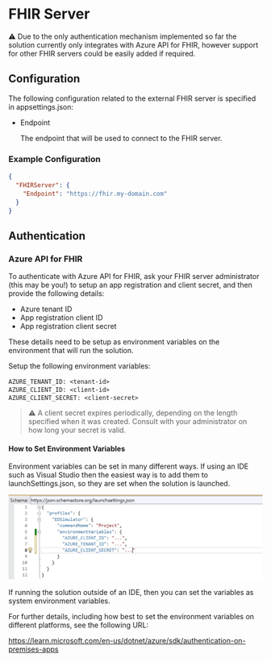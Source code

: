 ﻿# FHIR Server

:warning: Due to the only authentication mechanism implemented so far the solution currently only integrates 
with Azure API for FHIR, however support for other FHIR servers could be easily added if required.

## Configuration

The following configuration related to the external FHIR server is specified in appsettings.json:

* Endpoint
  
  The endpoint that will be used to connect to the FHIR server.

### Example Configuration

```json
{
  "FHIRServer": {
    "Endpoint": "https://fhir.my-domain.com"
  }
}
```

## Authentication

### Azure API for FHIR

To authenticate with Azure API for FHIR, ask your FHIR server administrator (this may be you!) to setup an 
app registration and client secret, and then provide the following details:

* Azure tenant ID
* App registration client ID
* App registration client secret

These details need to be setup as environment variables on the environment that will run the 
solution. 

Setup the following environment variables:

```
AZURE_TENANT_ID: <tenant-id>
AZURE_CLIENT_ID: <client-id>
AZURE_CLIENT_SECRET: <client-secret>
```

> :warning: A client secret expires periodically, depending on the length specified when it 
> was created. Consult with your administrator on how long your secret is valid.

#### How to Set Environment Variables

Environment variables can be set in many different ways. If using an IDE such as Visual Studio
then the easiest way is to add them to launchSettings.json, so they are set when the solution is launched.

![Launch Settings](./fhir-server/images/launch-settings.jpg)

If running the solution outside of an IDE, then you can set the variables as system environment variables.

For further details, including how best to set the environment variables on different 
platforms, see the following URL: 

https://learn.microsoft.com/en-us/dotnet/azure/sdk/authentication-on-premises-apps
